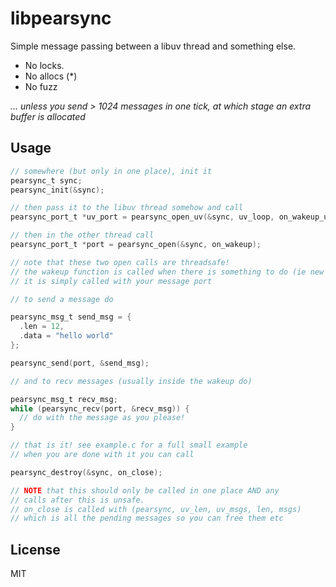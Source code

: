 # libpearsync

Simple message passing between a libuv thread and something else.

* No locks.
* No allocs (*)
* No fuzz

*... unless you send > 1024 messages in one tick, at which stage an extra buffer is allocated*

## Usage

``` c
// somewhere (but only in one place), init it
pearsync_t sync;
pearsync_init(&sync);

// then pass it to the libuv thread somehow and call
pearsync_port_t *uv_port = pearsync_open_uv(&sync, uv_loop, on_wakeup_uv);

// then in the other thread call
pearsync_port_t *port = pearsync_open(&sync, on_wakeup);

// note that these two open calls are threadsafe!
// the wakeup function is called when there is something to do (ie new messages)
// it is simply called with your message port

// to send a message do

pearsync_msg_t send_msg = {
  .len = 12,
  .data = "hello world"
};

pearsync_send(port, &send_msg);

// and to recv messages (usually inside the wakeup do)

pearsync_msg_t recv_msg;
while (pearsync_recv(port, &recv_msg)) {
  // do with the message as you please!
}

// that is it! see example.c for a full small example
// when you are done with it you can call

pearsync_destroy(&sync, on_close);

// NOTE that this should only be called in one place AND any
// calls after this is unsafe.
// on_close is called with (pearsync, uv_len, uv_msgs, len, msgs)
// which is all the pending messages so you can free them etc
```

## License

MIT
